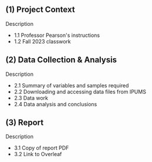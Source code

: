 ## (1) Project Context
Description
- 1.1 Professor Pearson's instructions
- 1.2 Fall 2023 classwork

## (2) Data Collection & Analysis
Description
- 2.1 Summary of variables and samples required
- 2.2 Downloading and accessing data files from IPUMS
- 2.3 Data work
- 2.4 Data analysis and conclusions

## (3) Report
Description
- 3.1 Copy of report PDF
- 3.2 Link to Overleaf
